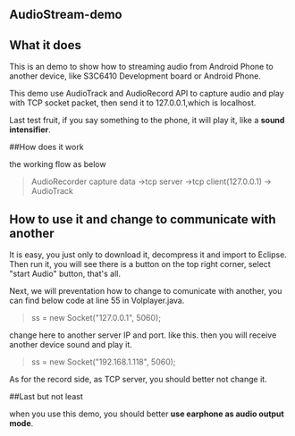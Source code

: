 ## AudioStream-demo


## What it does

This is an demo to show how to streaming audio from  Android Phone to another device, like S3C6410 Development board or Android Phone.

This demo use AudioTrack and AudioRecord API to capture audio and play with 
TCP socket packet, then send it to 127.0.0.1,which is localhost.

Last test fruit, if you say something to the phone, it will play it, like a **sound intensifier**.

##How does it work

the working flow as below

> AudioRecorder capture data ->tcp server ->tcp client(127.0.0.1) -> AudioTrack


## How to use it and change to communicate with another

It is easy, you just only to download it, decompress it and import to Eclipse. Then run it, you will see there is a button on the top right corner, select "start Audio" button, that's all.


Next, we will preventation how to change to comunicate with another, you can find below code at line 55 in Volplayer.java.
> ss = new Socket("127.0.0.1", 5060); 
 
change here to another server IP and port. like this. then you will receive another device sound and play it.
> ss = new Socket("192.168.1.118", 5060);


As for the record side, as TCP server, you should better not change it.

##Last but not least

when you use this demo, you should better **use earphone as audio output mode**.

